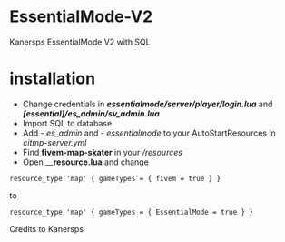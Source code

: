# EssentialMode-V2
Kanersps EssentialMode V2 with SQL

# installation
* Change credentials in ***essentialmode/server/player/login.lua*** and ***[essential]/es_admin/sv_admin.lua***
* Import SQL to database
* Add *- es_admin* and *- essentialmode* to your AutoStartResources in *citmp-server.yml*
* Find **fivem-map-skater** in your */resources* 
* Open **__resource.lua** and change
```
resource_type 'map' { gameTypes = { fivem = true } }
```
to
```
resource_type 'map' { gameTypes = { EssentialMode = true } }
```

Credits to Kanersps
